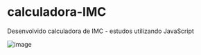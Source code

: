 # calculadora-IMC
Desenvolvido calculadora de IMC - estudos utilizando JavaScript

![image](https://user-images.githubusercontent.com/89497859/147481246-d5950c6a-bf92-463c-8160-2869980139b5.png)
